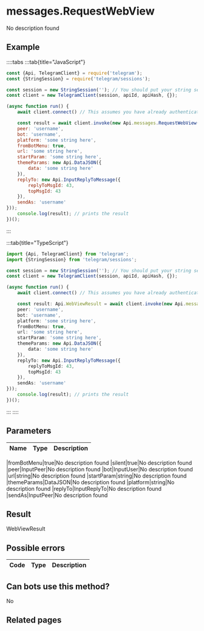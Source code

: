 # messages.RequestWebView

No description found

## Example

::::tabs
:::tab{title="JavaScript"}
```js
const {Api, TelegramClient} = require('telegram');
const {StringSession} = require('telegram/sessions');

const session = new StringSession(''); // You should put your string session here
const client = new TelegramClient(session, apiId, apiHash, {});

(async function run() {
    await client.connect() // This assumes you have already authenticated with .start()

    const result = await client.invoke(new Api.messages.RequestWebView({
    peer: 'username',
    bot: 'username',
    platform: 'some string here',
    fromBotMenu: true,
    url: 'some string here',
    startParam: 'some string here',
    themeParams: new Api.DataJSON({
        data: 'some string here'
    }),
    replyTo: new Api.InputReplyToMessage({
        replyToMsgId: 43,
        topMsgId: 43
    }),
    sendAs: 'username'
}));
    console.log(result); // prints the result
})();
```
:::

:::tab{title="TypeScript"}
```ts
import {Api, TelegramClient} from 'telegram';
import {StringSession} from 'telegram/sessions';

const session = new StringSession(''); // You should put your string session here
const client = new TelegramClient(session, apiId, apiHash, {});

(async function run() {
    await client.connect() // This assumes you have already authenticated with .start()

    const result: Api.WebViewResult = await client.invoke(new Api.messages.RequestWebView({
    peer: 'username',
    bot: 'username',
    platform: 'some string here',
    fromBotMenu: true,
    url: 'some string here',
    startParam: 'some string here',
    themeParams: new Api.DataJSON({
        data: 'some string here'
    }),
    replyTo: new Api.InputReplyToMessage({
        replyToMsgId: 43,
        topMsgId: 43
    }),
    sendAs: 'username'
}));
    console.log(result); // prints the result
})();
```
:::
::::



## Parameters

| Name | Type | Description |
| :--: | ---- | ----------- |

|fromBotMenu|true|No description found
|silent|true|No description found
|peer|InputPeer|No description found
|bot|InputUser|No description found
|url|string|No description found
|startParam|string|No description found
|themeParams|DataJSON|No description found
|platform|string|No description found
|replyTo|InputReplyTo|No description found
|sendAs|InputPeer|No description found


## Result

WebViewResult

## Possible errors

| Code | Type | Description |
| :--: | ---- | ----------- |



## Can bots use this method?

No

## Related pages


